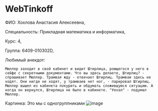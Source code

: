 # WebTinkoff

ФИО: Хохлова Анастасия Алексеевна,

Специальность: Прикладная математика и информатика,

Курс: 4,

Группа: 6409-010302D,

Любимый анекдот:

`Мюллер заходит в свой кабинет и видит Штирлица, роющегося у него в сейфе с секретными документами.
Что вы здесь делаете, Штирлиц? - спрашивает Мюллер.
Трамвая жду - отвечает Штирлиц.
Трамваи здесь не ходят.
Они нигде не ходят, у трамваев нет ног, - парировал Штирлиц.
Мюллер вышел из кабинета покурить и обдумать сложившуюся ситуацию. А когда он вернулся, Штирлица не было в кабинете.
"Уехал" - подумал Мюллер.`

Картинка: Это мы с одногруппниками ![image](https://github.com/AnastasiaH0hlova/WebTinkoff/assets/88399387/a20cb7e8-5966-497b-a28f-e6e04fd51e0d)
